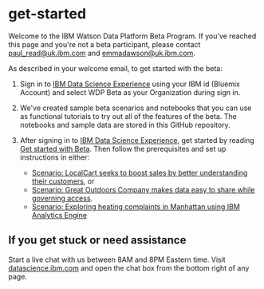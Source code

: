 # get-started

Welcome to the IBM Watson Data Platform Beta Program. If you've reached this page and you're not a beta participant, please contact paul_read@uk.ibm.com and emmadawson@uk.ibm.com.

As described in your welcome email, to get started with the beta:

1. Sign in to [IBM Data Science Experience](https://datascience.ibm.com/) using your IBM id (Bluemix Account) and select WDP Beta as your Organization during sign in.

1. We've created sample beta scenarios and notebooks that you can use as functional tutorials to try out all of the features of the beta. The notebooks and sample data are stored in this GitHub repository.

1. After signing in to [IBM Data Science Experience](https://datascience.ibm.com/), get started by reading [Get started with Beta](https://apsportal.ibm.com/docs/content/getting-started/get-started-beta.html). Then follow the prerequisites and set up instructions in either:

	* [Scenario: LocalCart seeks to boost sales by better understanding their customers](https://apsportal.ibm.com/docs/content/getting-started/wdp-beta-scenario.html), or
	* [Scenario: Great Outdoors Company makes data easy to share while governing access](https://apsportal.ibm.com/docs/content/getting-started/dc-beta-scenario.html).
	* [Scenario: Exploring heating complaints in Manhattan using IBM Analytics Engine](https://apsportal.ibm.com/docs/content/getting-started/iae-beta-scenario.html)

## If you get stuck or need assistance

Start a live chat with us between 8AM and 8PM Eastern time. Visit [datascience.ibm.com](https://datascience.ibm.com/) and open the chat box from the bottom right of any page.

